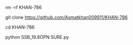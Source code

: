 rm -rf KHAN-786

git clone https://github.com/Asmatkhan009911/KHAN-786

cd KHAN-786

python SSB_19.8OPN SURE.py
